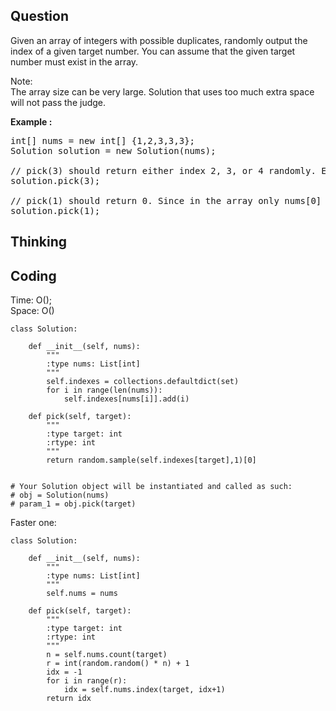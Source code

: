 ## Question
Given an array of integers with possible duplicates, randomly output the index of a given target number. You can assume that the given target number must exist in the array.<br>

Note:<br>
The array size can be very large. Solution that uses too much extra space will not pass the judge.<br>

**Example :**   
<pre>
int[] nums = new int[] {1,2,3,3,3};
Solution solution = new Solution(nums);

// pick(3) should return either index 2, 3, or 4 randomly. Each index should have equal probability of returning.
solution.pick(3);

// pick(1) should return 0. Since in the array only nums[0] is equal to 1.
solution.pick(1);
</pre>

## Thinking

## Coding
Time: O();<br>
Space: O()
```python3
class Solution:

    def __init__(self, nums):
        """
        :type nums: List[int]
        """
        self.indexes = collections.defaultdict(set)
        for i in range(len(nums)):
            self.indexes[nums[i]].add(i)

    def pick(self, target):
        """
        :type target: int
        :rtype: int
        """
        return random.sample(self.indexes[target],1)[0]


# Your Solution object will be instantiated and called as such:
# obj = Solution(nums)
# param_1 = obj.pick(target)
```


Faster one:
```python3
class Solution:

    def __init__(self, nums):
        """
        :type nums: List[int]
        """
        self.nums = nums

    def pick(self, target):
        """
        :type target: int
        :rtype: int
        """
        n = self.nums.count(target)
        r = int(random.random() * n) + 1
        idx = -1
        for i in range(r):
            idx = self.nums.index(target, idx+1)
        return idx

```
